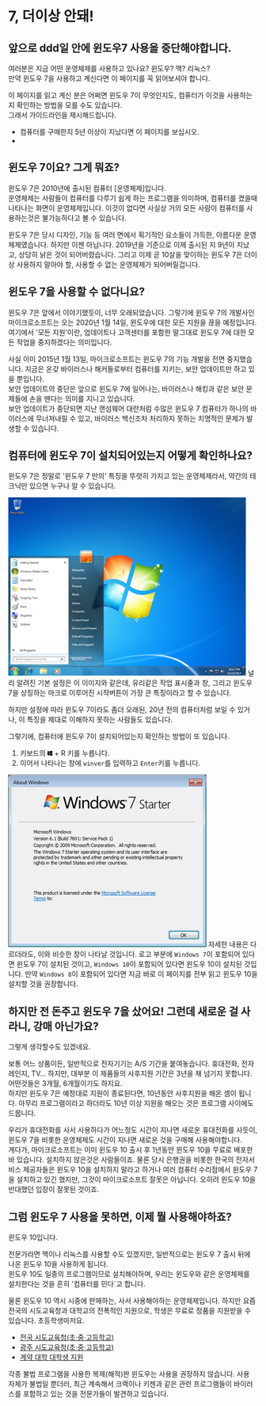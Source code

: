 # 7, 더이상 안돼!
## 앞으로 ddd일 안에 윈도우7 사용을 중단해야합니다.

여러분은 지금 어떤 운영체제를 사용하고 있나요? 윈도우? 맥? 리눅스?  
만약 윈도우 7을 사용하고 계신다면 이 페이지를 꼭 읽어보셔야 합니다.  

이 페이지를 읽고 계신 분은 어쩌면 윈도우 7이 무엇인지도, 컴퓨터가 이것을 사용하는지 확인하는 방법을 모를 수도 있습니다.  
그래서 가이드라인을 제시해드립니다.

 * 컴퓨터를 구매한지 5년 이상이 지났다면 이 페이지를 보십시오.
 * 

## 윈도우 7이요? 그게 뭐죠?
윈도우 7은 2010년에 출시된 컴퓨터 [운영체제]입니다.  
운영체제는 사람들이 컴퓨터를 다루기 쉽게 하는 프로그램을 의미하며, 컴퓨터를 켰을때 나타나는 화면이 운영체제입니다. 이것이 없다면 사실상 거의 모든 사람이 컴퓨터를 사용하는것은 불가능하다고 볼 수 있습니다.  

윈도우 7은 당시 디자인, 기능 등 여러 면에서 획기적인 요소들이 가득한, 아름다운 운영체제였습니다.
하지만 이젠 아닙니다. 2019년을 기준으로 이제 출시된 지 9년이 지났고, 상당히 낡은 것이 되어버렸습니다. 그리고 이제 곧 10살을 맞이하는 윈도우 7은 더이상 사용하지 말아야 할, 사용할 수 없는 운영체제가 되어버릴겁니다.

## 윈도우 7을 사용할 수 없다니요?
윈도우 7은 앞에서 이야기했듯이, 너무 오래되었습니다. 그렇기에 윈도우 7의 개발사인 마이크로소프트는 오는 2020년 1월 14일, 윈도우에 대한 모든 지원을 끊을 예정입니다.  
여기에서 '모든 지원'이란, 업데이트나 고객센터를 포함한 말그대로 윈도우 7에 대한 모든 작업을 중지하겠다는 의미입니다.  

사실 이미 2015년 1월 13일, 마이크로소프트는 윈도우 7의 기능 개발을 전면 중지했습니다. 지금은 온갖 바이러스나 해커들로부터 컴퓨터를 지키는, 보안 업데이트만 하고 있을 뿐입니다.  
보안 업데이트의 중단은 앞으로 윈도우 7에 일어나는, 바이러스나 해킹과 같은 보안 문제들에 손을 뗀다는 의미를 지니고 있습니다.  
보안 업데이트가 중단되면 지난 랜섬웨어 대란처럼 수많은 윈도우 7 컴퓨터가 하나의 바이러스에 무너져내릴 수 있고, 바이러스 백신조차 처리하지 못하는 치명적인 문제가 발생할 수 있습니다.  

## 컴퓨터에 윈도우 7이 설치되어있는지 어떻게 확인하나요?
윈도우 7은 정말로 '윈도우 7 만의' 특징을 뚜렷히 가지고 있는 운영체제라서, 약간의 테크닉만 있으면 누구나 알 수 있습니다.  

![](./assets/index.md/Windows_7_SP1_screenshot.png)
널리 알려진 기본 설정은 이 이미지와 같은데, 유리같은 작업 표시줄과 창, 그리고 윈도우 7을 상징하는 마크로 이루어진 시작버튼이 가장 큰 특징이라고 할 수 있습니다.  

하지만 설정에 따라 윈도우 7이라도 좀더 오래된, 20년 전의 컴퓨터처럼 보일 수 있거나, 이 특징을 제대로 이해하지 못하는 사람들도 있습니다.  

그렇기에, 컴퓨터에 윈도우 7이 설치되어있는지 확인하는 방법이 또 있습니다.  

1. 키보드의 <img src="./assets/common/windows.svg" width="10px" height="10px"> + R 키를 누릅니다.
2. 이어서 나타나는 창에 `winver`를 입력하고 `Enter`키를 누릅니다.

![](./assets/index.md/7-winver.jpg)
자세한 내용은 다르더라도, 이와 비슷한 창이 나타날 것입니다. 로고 부분에 `Windows 7`이 포함되어 있다면 윈도우 7이 설치된 것이고, `Windows 10`이 포함되어 있다면 윈도우 10이 설치된 것입니다. 만약 `Windows 8`이 포함되어 있다면 지금 바로 이 페이지를 전부 읽고 윈도우 10을 설치할 것을 권장합니다.

## 하지만 전 돈주고 윈도우 7을 샀어요! 그런데 새로운 걸 사라니, 강매 아닌가요?
그렇게 생각할수도 있겠네요.  

보통 어느 상품이든, 일반적으로 전자기기는 A/S 기간을 붙여놓습니다. 휴대전화, 전자레인지, TV... 하지만, 대부분 이 제품들의 사후지원 기간은 3년을 채 넘기지 못합니다. 어떤것들은 3개월, 6개월이기도 하지요.  
하지만 윈도우 7은 예정대로 지원이 종료된다면, 10년동안 사후지원을 해온 셈이 됩니다. 아무리 프로그램이라고 하더라도 10년 이상 지원을 해오는 것은 프로그램 사이에도 드뭅니다.  

우리가 휴대전화를 사서 사용하다가 어느정도 시간이 지나면 새로운 휴대전화를 사듯이, 윈도우 7을 비롯한 운영체제도 시간이 지나면 새로운 것을 구매해 사용해야합니다.  
게다가, 마이크로소프트는 이미 윈도우 10 출시 후 1년동안 윈도우 10을 무료로 배포한 바 있습니다. 설치하지 않은것은 사람들이죠. 물론 당시 은행권을 비롯한 한국의 전자서비스 제공자들은 윈도우 10을 설치하지 말라고 하거나 여러 컴퓨터 수리점에서 윈도우 7을 설치하고 있긴 했지만, 그것이 마이크로소프트 잘못은 아닙니다. 오히려 윈도우 10을 반대했던 입장이 잘못된 것이죠.  

## 그럼 윈도우 7 사용을 못하면, 이제 뭘 사용해야하죠?
윈도우 10입니다.  

전문가라면 맥이나 리눅스를 사용할 수도 있겠지만, 일반적으로는 윈도우 7 출시 뒤에 나온 윈도우 10을 사용하게 됩니다.  
윈도우 10도 일종의 프로그램이므로 설치해야하며, 우리는 윈도우와 같은 운영체제를 설치한다는 것을 흔히 '컴퓨터를 민다`고 합니다.  

물론 윈도우 10 역시 시중에 판매하는, 사서 사용해야하는 운영체제입니다. 하지만 요즘 전국의 시도교육청과 대학교의 전폭적인 지원으로, 학생은 무료로 정품을 지원받을 수 있습니다. 초등학생마저요.
 * [전국 시도교육청(초·중·고등학교)](http://o365edu.net)
 * [광주 시도교육청(초·중·고등학교)](http://o365.gen.go.kr)
 * [계약 대학 대학생 지원](https://event.eventservice.co.kr/microsoft/2017/00/web/0223_win10.html)

각종 불법 프로그램을 사용한 복제(해적)판 윈도우는 사용을 권장하지 않습니다. 사용 자체가 불법일 뿐더러, 최근 계속해서 크랙이나 키젠과 같은 관련 프로그램들이 바이러스를 포함하고 있는 것을 전문가들이 발견하고 있습니다.
